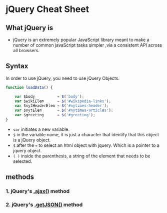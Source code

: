# jQuery Cheat Sheet

## What jQuery is

- jQuery is an extremely popular JavaScript library meant to make a number of common javaScript tasks simpler ,via a consistent API across all browsers.

## Syntax

In order to use jQuery, you need to use jQuery Objects.

```js
function loadData() {

    var $body          = $('body');
    var $wikiElem      = $('#wikipedia-links');
    var $nytHeaderElem = $('#nytimes-header');
    var $nytElem       = $('#nytimes-articles');
    var $greeting      = $('#greeting');
}
```

- `var` initiates a new variable.
- `$` in the variable name, it is just a character that identify that this object is a jQuery object.
- `$` after the `=` to select an html object with jquery. Which is a pointer to a jquery object.
- `( )` inside the parenthesis, a string of the element that needs to be selected.

## methods

### 1. jQuery's [.ajax()](http://api.jquery.com/jquery.ajax/) method

### 2. jQuery's [.getJSON()](http://api.jquery.com/jquery.getjson/) method
